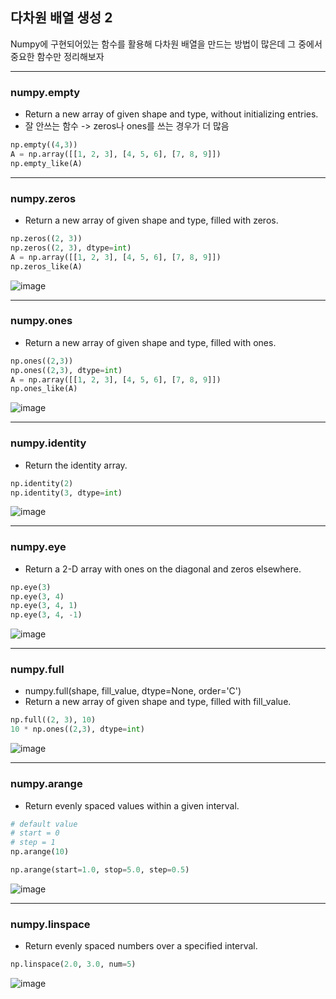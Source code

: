 ## 다차원 배열 생성 2

Numpy에 구현되어있는 함수를 활용해 다차원 배열을 만드는 방법이 많은데
그 중에서 중요한 함수만 정리해보자

-----

### numpy.empty

- Return a new array of given shape and type, without initializing entries.
- 잘 안쓰는 함수 -> zeros나 ones를 쓰는 경우가 더 많음

``` Python
np.empty((4,3))
A = np.array([[1, 2, 3], [4, 5, 6], [7, 8, 9]])
np.empty_like(A)
```

-----
### numpy.zeros

- Return a new array of given shape and type, filled with zeros.

```Python
np.zeros((2, 3))
np.zeros((2, 3), dtype=int)
A = np.array([[1, 2, 3], [4, 5, 6], [7, 8, 9]])
np.zeros_like(A)
```

![image](https://github.com/Lanvizu/just_records/assets/121706341/35197d32-3ea4-4a67-8b30-751396ee077f)


-----
### numpy.ones
- Return a new array of given shape and type, filled with ones.

```Python
np.ones((2,3))
np.ones((2,3), dtype=int)
A = np.array([[1, 2, 3], [4, 5, 6], [7, 8, 9]])
np.ones_like(A)
```
![image](https://github.com/Lanvizu/just_records/assets/121706341/daab86a9-78a3-478d-8163-f492c0f86c5c)


-----
### numpy.identity
- Return the identity array.

```Python
np.identity(2)
np.identity(3, dtype=int)
```
![image](https://github.com/Lanvizu/just_records/assets/121706341/1b9101bd-0cdd-45e7-bdbf-adbd39c32d23)


-----
### numpy.eye
- Return a 2-D array with ones on the diagonal and zeros elsewhere.

```Python
np.eye(3)
np.eye(3, 4)
np.eye(3, 4, 1)
np.eye(3, 4, -1)
```

![image](https://github.com/Lanvizu/just_records/assets/121706341/782cbb4a-9d2d-4aed-98a5-a06d77f25955)

-----
### numpy.full
- numpy.full(shape, fill_value, dtype=None, order='C')
- Return a new array of given shape and type, filled with fill_value.

```Python
np.full((2, 3), 10)
10 * np.ones((2,3), dtype=int)
```
![image](https://github.com/Lanvizu/just_records/assets/121706341/5a8c4a71-13a4-466e-abc1-38632ac256ea)


-----
### numpy.arange
- Return evenly spaced values within a given interval.

```Python
# default value
# start = 0
# step = 1
np.arange(10)

np.arange(start=1.0, stop=5.0, step=0.5)
```
![image](https://github.com/Lanvizu/just_records/assets/121706341/115b8846-a167-483a-afbe-170cddd216dd)

-----
### numpy.linspace
- Return evenly spaced numbers over a specified interval.
```Python
np.linspace(2.0, 3.0, num=5)
```

![image](https://github.com/Lanvizu/just_records/assets/121706341/d89b4b93-e827-4f3c-8425-c322561a79d0)
